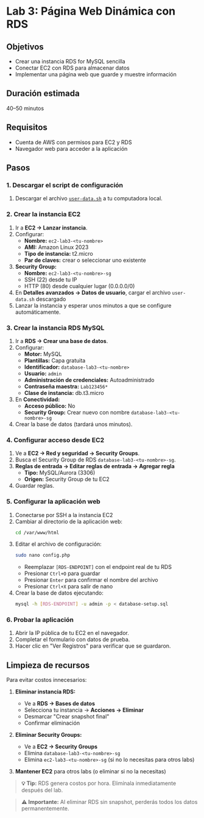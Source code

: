 # Lab 3: Página Web Dinámica con RDS

## Objetivos
- Crear una instancia RDS for MySQL sencilla
- Conectar EC2 con RDS para almacenar datos
- Implementar una página web que guarde y muestre información

## Duración estimada
40–50 minutos

## Requisitos
- Cuenta de AWS con permisos para EC2 y RDS
- Navegador web para acceder a la aplicación

## Pasos

### 1. Descargar el script de configuración
1. Descargar el archivo [`user-data.sh`](user-data.sh) a tu computadora local.

### 2. Crear la instancia EC2
1. Ir a **EC2 → Lanzar instancia**.
2. Configurar:
   - **Nombre:** `ec2-lab3-<tu-nombre>`
   - **AMI:** Amazon Linux 2023
   - **Tipo de instancia:** t2.micro
   - **Par de claves:** crear o seleccionar uno existente
3. **Security Group:**
   - **Nombre:** `ec2-lab3-<tu-nombre>-sg`
   - SSH (22) desde tu IP
   - HTTP (80) desde cualquier lugar (0.0.0.0/0)
4. En **Detalles avanzados → Datos de usuario**, cargar el archivo `user-data.sh` descargado
5. Lanzar la instancia y esperar unos minutos a que se configure automáticamente.

### 3. Crear la instancia RDS MySQL
1. Ir a **RDS → Crear una base de datos**.
2. Configurar:
   - **Motor:** MySQL
   - **Plantillas:** Capa gratuita
   - **Identificador:** `database-lab3-<tu-nombre>`
   - **Usuario:** `admin`
   - **Administración de credenciales:** Autoadministrado
   - **Contraseña maestra:** `Lab123456*`
   - **Clase de instancia:** db.t3.micro
3. En **Conectividad:**
   - **Acceso público:** No
   - **Security Group:** Crear nuevo con nombre `database-lab3-<tu-nombre>-sg`
4. Crear la base de datos (tardará unos minutos).

### 4. Configurar acceso desde EC2
1. Ve a **EC2 → Red y seguridad → Security Groups**.
2. Busca el Security Group de RDS `database-lab3-<tu-nombre>-sg`.
3. **Reglas de entrada → Editar reglas de entrada → Agregar regla**
   - **Tipo:** MySQL/Aurora (3306)
   - **Origen:** Security Group de tu EC2
4. Guardar reglas.

### 5. Configurar la aplicación web
1. Conectarse por SSH a la instancia EC2
2. Cambiar al directorio de la aplicación web:
   ```bash
   cd /var/www/html
   ```
3. Editar el archivo de configuración:
   ```bash
   sudo nano config.php
   ```
   - Reemplazar `[RDS-ENDPOINT]` con el endpoint real de tu RDS
   - Presionar `Ctrl+O` para guardar
   - Presionar `Enter` para confirmar el nombre del archivo
   - Presionar `Ctrl+X` para salir de nano
4. Crear la base de datos ejecutando:
   ```bash
   mysql -h [RDS-ENDPOINT] -u admin -p < database-setup.sql
   ```

### 6. Probar la aplicación
1. Abrir la IP pública de tu EC2 en el navegador.
2. Completar el formulario con datos de prueba.
3. Hacer clic en "Ver Registros" para verificar que se guardaron.

## Limpieza de recursos

Para evitar costos innecesarios:

1. **Eliminar instancia RDS:**
   - Ve a **RDS → Bases de datos**
   - Selecciona tu instancia → **Acciones → Eliminar**
   - Desmarcar "Crear snapshot final"
   - Confirmar eliminación

2. **Eliminar Security Groups:**
   - Ve a **EC2 → Security Groups**
   - Elimina `database-lab3-<tu-nombre>-sg`
   - Elimina `ec2-lab3-<tu-nombre>-sg` (si no lo necesitas para otros labs)

3. **Mantener EC2** para otros labs (o eliminar si no la necesitas)

> **💡 Tip:** RDS genera costos por hora. Elimínala inmediatamente después del lab.

> **⚠️ Importante:** Al eliminar RDS sin snapshot, perderás todos los datos permanentemente.